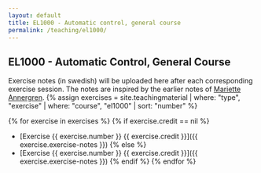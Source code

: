 ```yaml
---
layout: default
title: EL1000 - Automatic control, general course
permalink: /teaching/el1000/
---
```


## EL1000 - Automatic Control, General Course

Exercise notes (in swedish) will be uploaded here after each corresponding exercise session. The notes are inspired by the earlier notes of [Mariette Annergren](https://people.kth.se/~marann/el1000.html).
{% assign exercises = site.teachingmaterial | where: "type", "exercise" | where: "course", "el1000" | sort: "number" %}

{% for exercise in exercises %}
{% if exercise.credit == nil %}
* [Exercise {{ exercise.number }} {{ exercise.credit }}]({{ exercise.exercise-notes }})
{% else %}
* [Exercise {{ exercise.number }} {{ exercise.credit }}]({{ exercise.exercise-notes }})
{% endif %}
{% endfor %}
